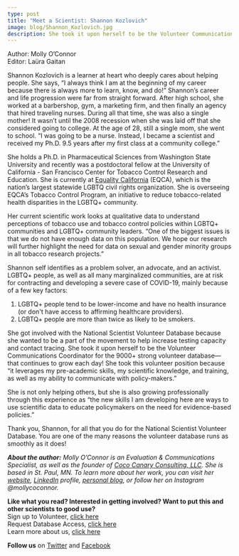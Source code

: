 ```yaml
---
type: post
title: "Meet a Scientist: Shannon Kozlovich"
image: blog/Shannon_Kozlovich.jpg
description: She took it upon herself to be the Volunteer Communications Coordinator for the 9000+ strong volunteer database—that continues to grow each day! She took this volunteer position because "it leverages my pre-academic skills, my scientific knowledge, and training, as well as my ability to communicate with policy-makers."
---
```

<span class="grey-3">Author:</span> Molly O’Connor\
<span class="grey-3">Editor:</span> Laüra Gaitan

Shannon Kozlovich is a learner at heart who deeply cares about helping people. She says, “I always think I am at the beginning of my career because there is always more to learn, know, and do!” Shannon’s career and life progression were far from straight forward. After high school, she worked at a barbershop, gym, a marketing firm, and then finally an agency that hired traveling nurses. During all that time, she was also a single mother! It wasn’t until the 2008 recession when she was laid off that she considered going to college. At the age of 28, still a single mom, she went to school. “I was going to be a nurse. Instead, I became a scientist and received my Ph.D. 9.5 years after my first class at a community college.”

She holds a Ph.D. in Pharmaceutical Sciences from Washington State University and recently was a postdoctoral fellow at the University of California - San Francisco Center for Tobacco Control Research and Education. She is currently at [Equality California](https://www.eqca.org/) (EQCA), which is the nation’s largest statewide LGBTQ civil rights organization. She is overseeing EQCA’s Tobacco Control Program, an initiative to reduce tobacco-related health disparities in the LGBTQ+ community.

Her current scientific work looks at qualitative data to understand perceptions of tobacco use and tobacco control policies within LGBTQ+ communities and LGBTQ+ community leaders. “One of the biggest issues is that we do not have enough data on this population. We hope our research will further highlight the need for data on sexual and gender minority groups in all tobacco research projects.” 

Shannon self identifies as a problem solver, an advocate, and an activist. LGBTQ+ people, as well as all many marginalized communities, are at risk for contracting and developing a severe case of COVID-19, mainly because of a few key factors: 

1. LGBTQ+ people tend to be lower-income and have no health insurance (or don't have access to affirming healthcare providers).
2. LGBTQ+ people are more than twice as likely to be smokers. 

She got involved with the National Scientist Volunteer Database because she wanted to be a part of the movement to help increase testing capacity and contact tracing. She took it upon herself to be the Volunteer Communications Coordinator for the 9000+ strong volunteer database—that continues to grow each day! She took this volunteer position because “it leverages my pre-academic skills, my scientific knowledge, and training, as well as my ability to communicate with policy-makers.”

She is not only helping others, but she is also growing professionally through this experience as “the new skills I am developing here are ways to use scientific data to educate policymakers on the need for evidence-based policies.” 

Thank you, Shannon, for all that you do for the National Scientist Volunteer Database. You are one of the many reasons the volunteer database runs as smoothly as it does!

***About the author:*** *Molly O’Connor is an Evaluation & Communications Specialist, as well as the founder of [Coco Canary Consulting, LLC](https://cococanaryconsulting.com/). She is based in St. Paul, MN. To learn more about her work, you can visit her [website](https://cococanaryconsulting.com/), [LinkedIn](https://www.linkedin.com/in/molly-o-connor-she-her-hers-002312b6/) profile, [personal blog](https://mollycoconnor.com/), or follow her on Instagram @mollycoconnor.*

**Like what you read? Interested in getting involved? Want to put this and other scientists to good use?**\
Sign up to Volunteer, [click here](https://covid19sci.org/join/)\
Request Database Access, [click here](https://covid19sci.org/access/)\
Learn more about us, [click here](https://covid19sci.org/)

**Follow us** on [Twitter](https://twitter.com/COVID19_NSVD) and [Facebook](https://www.facebook.com/NationalScientistVolunteerDatabase/)
